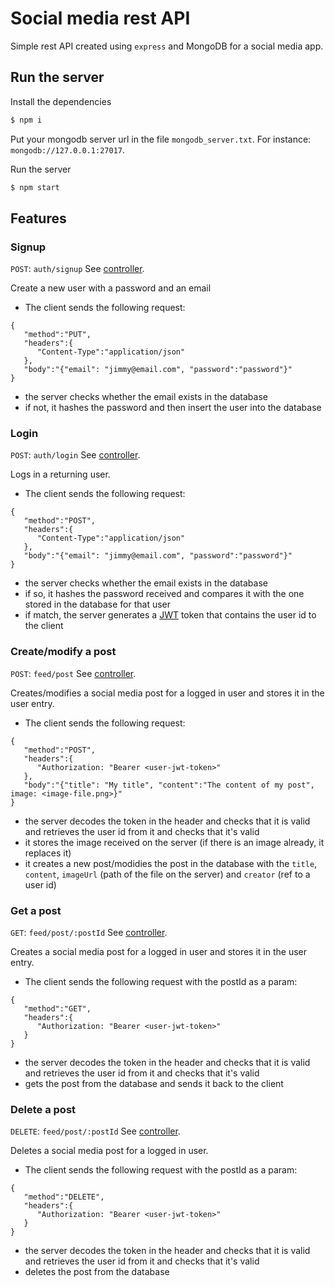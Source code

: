 # Social media rest API

Simple rest API created using `express` and MongoDB for a social media app.

## Run the server
Install the dependencies
```sh
$ npm i
```

Put your mongodb server url in the file `mongodb_server.txt`. For instance: `mongodb://127.0.0.1:27017`.

Run the server
```sh
$ npm start
```

## Features

### Signup
 `POST`: `auth/signup` See [controller](https://github.com/jimousse/node-rest-api/blob/main/controllers/auth/signup.js).

Create a new user with a password and an email
- The client sends the following request:
```
{
   "method":"PUT",
   "headers":{
      "Content-Type":"application/json"
   },
   "body":"{"email": "jimmy@email.com", "password":"password"}"
}
```
- the server checks whether the email exists in the database
- if not, it hashes the password and then insert the user into the database

### Login
 `POST`: `auth/login` See [controller](https://github.com/jimousse/node-rest-api/blob/main/controllers/auth/login.js).

Logs in a returning user.
- The client sends the following request:
```
{
   "method":"POST",
   "headers":{
      "Content-Type":"application/json"
   },
   "body":"{"email": "jimmy@email.com", "password":"password"}"
}
```
- the server checks whether the email exists in the database
- if so, it hashes the password received and compares it with the one stored in the database for that user
- if match, the server generates a [JWT](https://jwt.io/introduction) token that contains the user id to the client

### Create/modify a post
 `POST`: `feed/post` See [controller](https://github.com/jimousse/node-rest-api/blob/main/controllers/feed/create-post.js).

Creates/modifies a social media post for a logged in user and stores it in the user entry.
- The client sends the following request:
```
{
   "method":"POST",
   "headers":{
      "Authorization: "Bearer <user-jwt-token>"
   },
   "body":"{"title": "My title", "content":"The content of my post", image: <image-file.png>}"
}
```
- the server decodes the token in the header and checks that it is valid and retrieves the user id from it and checks that it's valid
- it stores the image received on the server (if there is an image already, it replaces it)
- it creates a new post/modidies the post in the database with the `title`, `content`, `imageUrl` (path of the file on the server) and `creator` (ref to a user id)

### Get a post
 `GET`: `feed/post/:postId` See [controller](https://github.com/jimousse/node-rest-api/blob/main/controllers/feed/get-post.js).

Creates a social media post for a logged in user and stores it in the user entry.
- The client sends the following request with the postId as a param:
```
{
   "method":"GET",
   "headers":{
      "Authorization: "Bearer <user-jwt-token>"
   }
}
```
- the server decodes the token in the header and checks that it is valid and retrieves the user id from it and checks that it's valid
- gets the post from the database and sends it back to the client


### Delete a post
 `DELETE`: `feed/post/:postId` See [controller](https://github.com/jimousse/node-rest-api/blob/main/controllers/feed/delete-post.js).

Deletes a social media post for a logged in user.
- The client sends the following request with the postId as a param:
```
{
   "method":"DELETE",
   "headers":{
      "Authorization: "Bearer <user-jwt-token>"
   }
}
```
- the server decodes the token in the header and checks that it is valid and retrieves the user id from it and checks that it's valid
- deletes the post from the database
